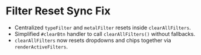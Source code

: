 # Filter Reset Sync Fix
- Centralized `typeFilter` and `metalFilter` resets inside `clearAllFilters`.
- Simplified `#clearBtn` handler to call `clearAllFilters()` without fallbacks.
- `clearAllFilters` now resets dropdowns and chips together via `renderActiveFilters`.
